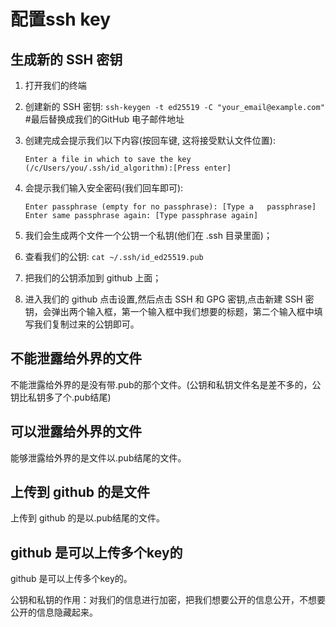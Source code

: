 # 配置ssh key

## 生成新的 SSH 密钥

1. 打开我们的终端

2. 创建新的 SSH 密钥:
    `ssh-keygen -t ed25519 -C "your_email@example.com"` #最后替换成我们的GitHub 电子邮件地址

3. 创建完成会提示我们以下内容(按回车键, 这将接受默认文件位置):

    ```test
    Enter a file in which to save the key (/c/Users/you/.ssh/id_algorithm):[Press enter]
    ```

4. 会提示我们输入安全密码(我们回车即可):

    ```test
    Enter passphrase (empty for no passphrase): [Type a   passphrase]
    Enter same passphrase again: [Type passphrase again]
    ```

5. 我们会生成两个文件一个公钥一个私钥(他们在 .ssh 目录里面)；

6. 查看我们的公钥:
    `cat ~/.ssh/id_ed25519.pub`

7. 把我们的公钥添加到 github 上面；

8. 进入我们的 github 点击设置,然后点击 SSH 和 GPG 密钥,点击新建 SSH 密钥，会弹出两个输入框，第一个输入框中我们想要的标题，第二个输入框中填写我们复制过来的公钥即可。

## 不能泄露给外界的文件

不能泄露给外界的是没有带.pub的那个文件。(公钥和私钥文件名是差不多的，公钥比私钥多了个.pub结尾)

## 可以泄露给外界的文件

能够泄露给外界的是文件以.pub结尾的文件。

## 上传到 github 的是文件

上传到 github 的是以.pub结尾的文件。

## github 是可以上传多个key的

github 是可以上传多个key的。

公钥和私钥的作用：对我们的信息进行加密，把我们想要公开的信息公开，不想要公开的信息隐藏起来。
